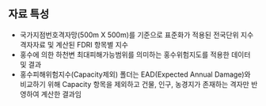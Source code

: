## 자료 특성
* 국가지점번호격자망(500m X 500m)를 기준으로 표준화가 적용된 전국단위 지수 격자자료 및 계산된 FDRI 항목별 지수
* 홍수에 의한 하천변 최대피해가능범위를 의미하는 홍수위험지도를 적용한 데이터 및 결과
* 홍수피해위험지수(Capacity제외) 폴더는 EAD(Expected Annual Damage)와 비교하기 위해 Capacity 항목을 제외하고  건물, 인구, 농경지가 존재하는 격자만 반영하여 계산한 결과임

